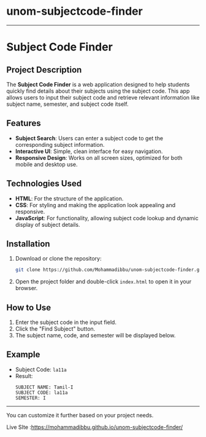 # unom-subjectcode-finder

---

# Subject Code Finder

## Project Description

The **Subject Code Finder** is a web application designed to help students quickly find details about their subjects using the subject code. This app allows users to input their subject code and retrieve relevant information like subject name, semester, and subject code itself.

## Features

- **Subject Search**: Users can enter a subject code to get the corresponding subject information.
- **Interactive UI**: Simple, clean interface for easy navigation.
- **Responsive Design**: Works on all screen sizes, optimized for both mobile and desktop use.
  
## Technologies Used

- **HTML**: For the structure of the application.
- **CSS**: For styling and making the application look appealing and responsive.
- **JavaScript**: For functionality, allowing subject code lookup and dynamic display of subject details.

## Installation

1. Download or clone the repository:
   ```bash
   git clone https://github.com/Mohammadibbu/unom-subjectcode-finder.git
   ```

2. Open the project folder and double-click `index.html` to open it in your browser.

## How to Use

1. Enter the subject code in the input field.
2. Click the "Find Subject" button.
3. The subject name, code, and semester will be displayed below.

## Example

- Subject Code: `la11a`
- Result:
   ```
   SUBJECT NAME: Tamil-I
   SUBJECT CODE: la11a
   SEMESTER: I
   ```

---

You can customize it further based on your project needs.


Live SIte  :https://mohammadibbu.github.io/unom-subjectcode-finder/

